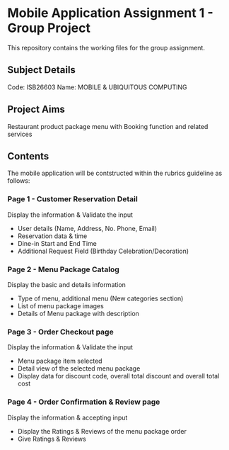 # Mobile Application Assignment 1 - Group Project
This repository contains the working files for the group assignment.

## Subject Details
Code: ISB26603
Name: MOBILE & UBIQUITOUS COMPUTING 

## Project Aims
Restaurant product package menu with Booking function and related services

## Contents
The mobile application will be contstructed within the rubrics guideline as follows:

### Page 1 - Customer Reservation Detail 
Display the information & Validate the input 
- User details (Name, Address, No. Phone, Email)
- Reservation data & time
- Dine-in Start and End Time
- Additional Request Field (Birthday Celebration/Decoration)

### Page 2 - Menu Package Catalog
Display the basic and details information
- Type of menu, additional menu (New categories section)
- List of menu package images
- Details of Menu package with description 

### Page 3 - Order Checkout page 
Display the information & Validate the input 
- Menu package item selected
- Detail view of the selected menu package
- Display data for discount code,  overall total discount and  overall total cost   

### Page 4 - Order Confirmation & Review page
Display the information & accepting input
- Display the Ratings & Reviews of the menu package order 
- Give Ratings & Reviews 

